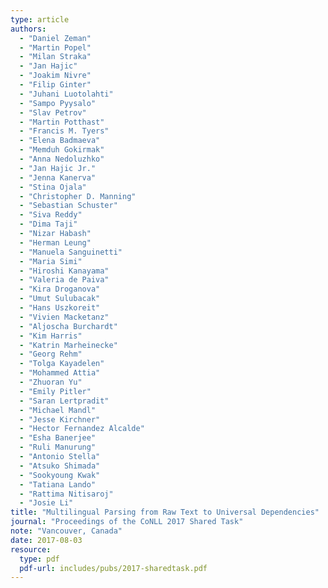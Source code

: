 ```yaml
---
type: article
authors:
  - "Daniel Zeman"
  - "Martin Popel"
  - "Milan Straka"
  - "Jan Hajic"
  - "Joakim Nivre"
  - "Filip Ginter"
  - "Juhani Luotolahti"
  - "Sampo Pyysalo"
  - "Slav Petrov"
  - "Martin Potthast"
  - "Francis M. Tyers"
  - "Elena Badmaeva"
  - "Memduh Gokirmak"
  - "Anna Nedoluzhko"
  - "Jan Hajic Jr."
  - "Jenna Kanerva"
  - "Stina Ojala"
  - "Christopher D. Manning"
  - "Sebastian Schuster"
  - "Siva Reddy"
  - "Dima Taji"
  - "Nizar Habash"
  - "Herman Leung"
  - "Manuela Sanguinetti"
  - "Maria Simi"
  - "Hiroshi Kanayama"
  - "Valeria de Paiva"
  - "Kira Droganova"
  - "Umut Sulubacak"
  - "Hans Uszkoreit"
  - "Vivien Macketanz"
  - "Aljoscha Burchardt"
  - "Kim Harris"
  - "Katrin Marheinecke"
  - "Georg Rehm"
  - "Tolga Kayadelen"
  - "Mohammed Attia"
  - "Zhuoran Yu"
  - "Emily Pitler"
  - "Saran Lertpradit"
  - "Michael Mandl"
  - "Jesse Kirchner"
  - "Hector Fernandez Alcalde"
  - "Esha Banerjee"
  - "Ruli Manurung"
  - "Antonio Stella"
  - "Atsuko Shimada"
  - "Sookyoung Kwak"
  - "Tatiana Lando"
  - "Rattima Nitisaroj"
  - "Josie Li"
title: "Multilingual Parsing from Raw Text to Universal Dependencies"
journal: "Proceedings of the CoNLL 2017 Shared Task"
note: "Vancouver, Canada"
date: 2017-08-03
resource:
  type: pdf
  pdf-url: includes/pubs/2017-sharedtask.pdf
---
```

